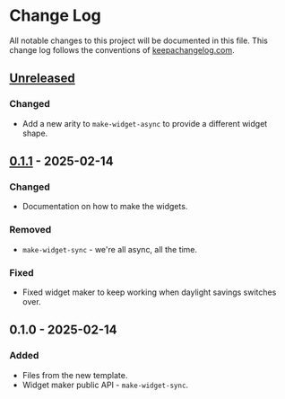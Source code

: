 # Change Log
All notable changes to this project will be documented in this file. This change log follows the conventions of [keepachangelog.com](http://keepachangelog.com/).

## [Unreleased]
### Changed
- Add a new arity to `make-widget-async` to provide a different widget shape.

## [0.1.1] - 2025-02-14
### Changed
- Documentation on how to make the widgets.

### Removed
- `make-widget-sync` - we're all async, all the time.

### Fixed
- Fixed widget maker to keep working when daylight savings switches over.

## 0.1.0 - 2025-02-14
### Added
- Files from the new template.
- Widget maker public API - `make-widget-sync`.

[Unreleased]: https://github.com/ring-example/ring-example/compare/0.1.1...HEAD
[0.1.1]: https://github.com/ring-example/ring-example/compare/0.1.0...0.1.1
